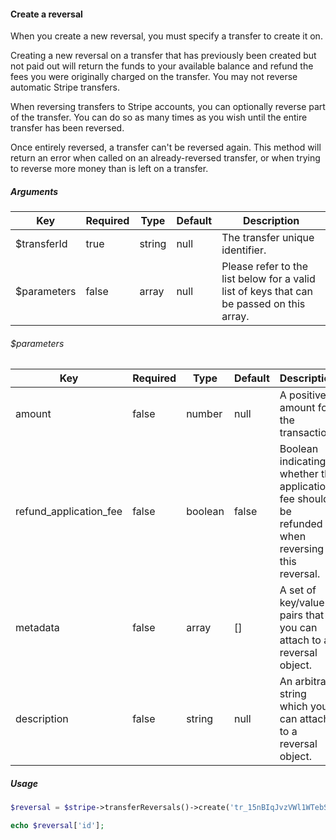#### Create a reversal

When you create a new reversal, you must specify a transfer to create it on.

Creating a new reversal on a transfer that has previously been created but not paid out will return the funds to your available balance and refund the fees you were originally charged on the transfer. You may not reverse automatic Stripe transfers.

When reversing transfers to Stripe accounts, you can optionally reverse part of the transfer. You can do so as many times as you wish until the entire transfer has been reversed.

Once entirely reversed, a transfer can't be reversed again. This method will return an error when called on an already-reversed transfer, or when trying to reverse more money than is left on a transfer.

##### Arguments

<table>
    <thead>
        <th>Key</th>
        <th>Required</th>
        <th>Type</th>
        <th>Default</th>
        <th>Description</th>
    </thead>
    <tbody>
        <tr>
            <td>$transferId</td>
            <td>true</td>
            <td>string</td>
            <td>null</td>
            <td>The transfer unique identifier.</td>
        </tr>
        <tr>
            <td>$parameters</td>
            <td>false</td>
            <td>array</td>
            <td>null</td>
            <td>Please refer to the list below for a valid list of keys that can be passed on this array.</td>
        </tr>
    </tbody>
</table>

###### $parameters

<table>
    <thead>
        <th>Key</th>
        <th>Required</th>
        <th>Type</th>
        <th>Default</th>
        <th>Description</th>
    </thead>
    <tbody>
        <tr>
            <td>amount</td>
            <td>false</td>
            <td>number</td>
            <td>null</td>
            <td>A positive amount for the transaction.</td>
        </tr>
        <tr>
            <td>refund_application_fee</td>
            <td>false</td>
            <td>boolean</td>
            <td>false</td>
            <td>Boolean indicating whether the application fee should be refunded when reversing this reversal.</td>
        </tr>
        <tr>
            <td>metadata</td>
            <td>false</td>
            <td>array</td>
            <td>[]</td>
            <td>A set of key/value pairs that you can attach to a reversal object.</td>
        </tr>
        <tr>
            <td>description</td>
            <td>false</td>
            <td>string</td>
            <td>null</td>
            <td>An arbitrary string which you can attach to a reversal object.</td>
        </tr>
    </tbody>
</table>

##### Usage

```php
$reversal = $stripe->transferReversals()->create('tr_15nBIqJvzVWl1WTebSIGDfRv');

echo $reversal['id'];
```
